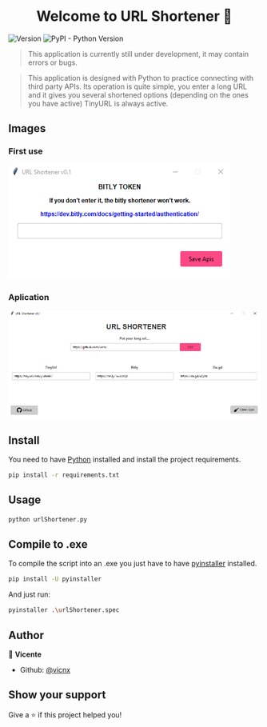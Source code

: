 <h1 align="center">Welcome to URL Shortener 👋</h1>
<p>
  <img alt="Version" src="https://img.shields.io/badge/version-1.5-blue.svg?cacheSeconds=2592000" />
  <img alt="PyPI - Python Version" src="https://img.shields.io/badge/-Python-333333?style=flat&logo=python">
</p>

> This application is currently still under development, it may contain errors or bugs.

> This application is designed with Python to practice connecting with third party APIs.
> Its operation is quite simple, you enter a long URL and it gives you several shortened options (depending on the ones you have active) TinyURL is always active.

## Images

### First use

<img alt="url_shortener_first_user" src="assets/img/1.png" />

### Aplication

<img alt="url_shortener" src="assets/img/2.png" />

## Install

You need to have [Python](https://www.python.org/downloads/) installed and install the project requirements.

```sh
pip install -r requirements.txt
```

## Usage

```sh
python urlShortener.py
```

## Compile to .exe

To compile the script into an .exe you just have to have [pyinstaller](https://pyinstaller.org/en/stable/) installed.

```sh
pip install -U pyinstaller
```

And just run:

```sh
pyinstaller .\urlShortener.spec
```

## Author

👤 **Vicente**

- Github: [@vicnx](https://github.com/vicnx)

## Show your support

Give a ⭐️ if this project helped you!
